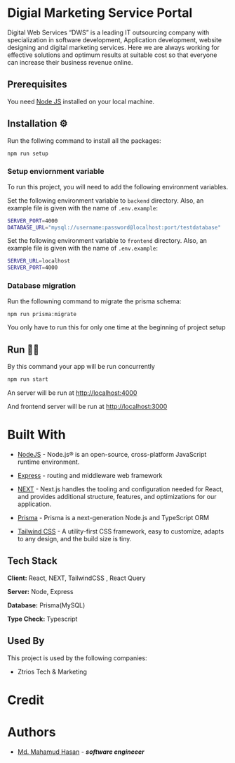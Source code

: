 # Digial Marketing Service Portal

Digital Web Services “DWS” is a leading IT outsourcing company with specialization in software development, Application development, website designing and digital marketing services. Here we are always working for effective solutions and optimum results at suitable cost so that everyone can increase their business revenue online.

## Prerequisites

You need [Node JS](https://nodejs.org/) installed on your local machine.

## Installation ⚙

Run the follwing command to install all the packages:

```bash
npm run setup
```

### Setup enviornment variable

To run this project, you will need to add the following environment variables.

Set the following environment variable to `backend` directory. Also, an example file is given with the name of `.env.example`:

```bash
SERVER_PORT=4000
DATABASE_URL="mysql://username:password@localhost:port/testdatabase"
```

Set the following environment variable to `frontend` directory. Also, an example file is given with the name of `.env.example`:

```bash
SERVER_URL=localhost
SERVER_PORT=4000
```

### Database migration

Run the followning command to migrate the prisma schema:

```bash
npm run prisma:migrate
```

You only have to run this for only one time at the beginning of project setup

## Run 🏃‍♂️

By this command your app will be run concurrently

```bash
npm run start
```

An server will be run at [http://localhost:4000](http://localhost:4000)

And frontend server will be run at [http://localhost:3000](http://localhost:3000)

# Built With

- [NodeJS](https://nodejs.org/en/) - Node.js® is an open-source, cross-platform JavaScript runtime environment.

- [Express](https://expressjs.com/) - routing and middleware web framework

- [NEXT](https://nextjs.org/) - Next.js handles the tooling and configuration needed for React, and provides additional structure, features, and optimizations for our application.

- [Prisma](https://www.prisma.io/) - Prisma is a next-generation Node.js and TypeScript ORM

- [Tailwind CSS](https://tailwindcss.com/) - A utility-first CSS framework, easy to customize, adapts to any design, and the build size is tiny.

## Tech Stack

**Client:** React, NEXT, TailwindCSS , React Query

**Server:** Node, Express

**Database:** Prisma(MySQL)

**Type Check:** Typescript

## Used By

This project is used by the following companies:

- Ztrios Tech & Marketing

# Credit

# Authors

- [Md. Mahamud Hasan](https://github.com/rockreyad) - **_software engineeer_**
